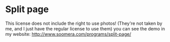 # Split page
This license does not include the right to use photos! (They're not taken by me, and I just have the regular license to use them) 
you can see the demo in my website: http://www.soomera.com/programs/split-page/

